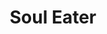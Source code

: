 --- 
title: "Soul Eater"
publishdate: "2019-4-17T16:48:46+02:00"
src: "https://365manga.net/manga/soul-eater"
image: "https://data.365manga.net/images/thumbnails/24070-soul-eater.jpg"
description: "From Yen Press: Maka is a weapon meister, determined to turn her partner, a living scythe named Soul Eater, into a powerful death scythe â€” the ultimate weapon of Death himself! Charged with the task of collecting and devouring the tainted souls of ninety-nine humans and one witch, Maka and her fellow meisters strive to master their weapons as they face off against the bizarre and dangerous minions of the…"
---